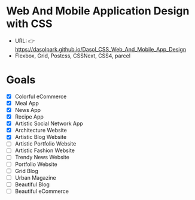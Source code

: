 # Web And Mobile Application Design with CSS

- URL: 👉https://dasolpark.github.io/Dasol_CSS_Web_And_Mobile_App_Design
- Flexbox, Grid, Postcss, CSSNext, CSS4, parcel

# Goals

- [x] Colorful eCommerce
- [x] Meal App
- [x] News App
- [x] Recipe App
- [x] Artistic Social Network App
- [x] Architecture Website
- [x] Artistic Blog Website
- [ ] Artistic Portfolio Website
- [ ] Artistic Fashion Website
- [ ] Trendy News Website
- [ ] Portfolio Website
- [ ] Grid Blog
- [ ] Urban Magazine
- [ ] Beautiful Blog
- [ ] Beautiful eCommerce
